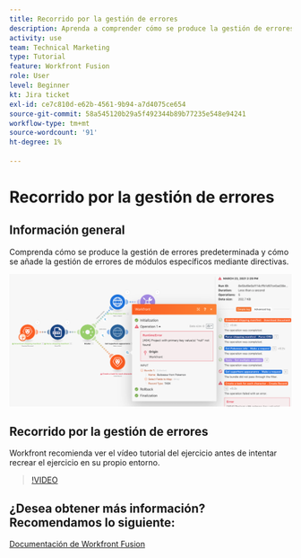 ```yaml
---
title: Recorrido por la gestión de errores
description: Aprenda a comprender cómo se produce la gestión de errores predeterminada y cómo añadir la gestión de errores de módulos específicos mediante directivas en [!DNL Adobe Workfront Fusion].
activity: use
team: Technical Marketing
type: Tutorial
feature: Workfront Fusion
role: User
level: Beginner
kt: Jira ticket
exl-id: ce7c810d-e62b-4561-9b94-a7d4075ce654
source-git-commit: 58a545120b29a5f492344b89b77235e548e94241
workflow-type: tm+mt
source-wordcount: '91'
ht-degree: 1%

---
```


# Recorrido por la gestión de errores

## Información general

Comprenda cómo se produce la gestión de errores predeterminada y cómo se añade la gestión de errores de módulos específicos mediante directivas.

![Imagen de un escenario con gestión de errores](assets/troubleshooting-and-error-handling-7.png)

## Recorrido por la gestión de errores

Workfront recomienda ver el vídeo tutorial del ejercicio antes de intentar recrear el ejercicio en su propio entorno.

>[!VIDEO](https://video.tv.adobe.com/v/335306/?quality=12)

## ¿Desea obtener más información? Recomendamos lo siguiente:

[Documentación de Workfront Fusion](https://experienceleague.adobe.com/docs/workfront/using/adobe-workfront-fusion/workfront-fusion-2.html?lang=en)
